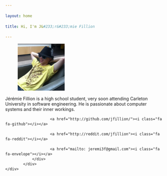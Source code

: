 ```yaml
---

layout: home

title: Hi, I'm J&#233;r&#233;mie Fillion

---
```


<div class="container">

<div class="content">
	<div class="wrap">
		<figure class="portrait-container p">
			<img class="portrait" src="img/portrait.jpeg" width="150" height="150" alt="This is Emily's face. There are many like it but this one is Emily's.">
		</figure>
			<p class="intro">J&#233;r&#233;mie Fillion is a high school student, very soon attending Carleton University in software engineering. He is passionate about computer systems and their inner workings.</p>
			<div class="social">
    			<div class="info">
   
        				<a href="http://github.com/jfillion/"><i class="fa fa-github"></i></a>
      				
        				<a href="http://reddit.com/jfillion"><i class="fa fa-reddit"></i></a>
      				
        				<a href="mailto: jeremi3f@gmail.com"><i class="fa fa-envelope"></i></a>
    			</div>
    		</div>
	</div>
</div>
</div>
